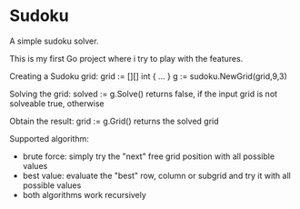 # Sudoku
A simple sudoku solver.

This is my first Go project where i try to play with the features.

Creating a Sudoku grid:
   	grid := [][] int {
      ...
    }
  	g := sudoku.NewGrid(grid,9,3)

Solving the grid:
	  solved := g.Solve()
    returns false, if the input grid is not solveable
    true, otherwise
    
Obtain the result:
    grid := g.Grid()
    returns the solved grid
    
Supported algorithm:
  - brute force: simply try the "next" free grid position with all possible values
  - best value: evaluate the "best" row, column or subgrid and try it with all possible values
  - both algorithms work recursively
